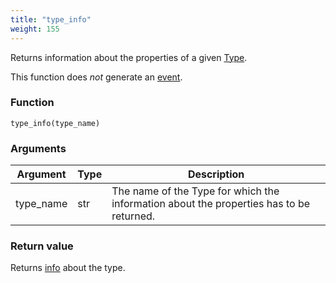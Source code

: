 ```yaml
---
title: "type_info"
weight: 155
---
```


Returns information about the properties of a given [Type](../../data-types/type).

This function does *not* generate an [event](../../events).

### Function

`type_info(type_name)`

### Arguments

Argument | Type | Description
-------- | ---- | -----------
type_name | str | The name of the Type for which the information about the properties has to be returned.


### Return value

Returns [info](../../data-types/info) about the type.
